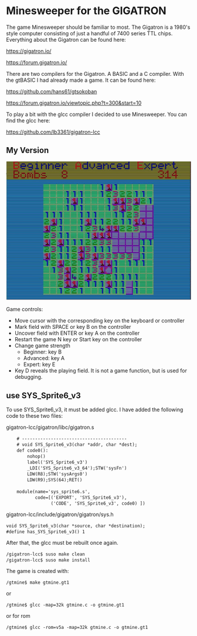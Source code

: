 # Minesweeper for the GIGATRON

The game Minesweeper should be familiar to most.
The Gigatron is a 1980's style computer consisting of just a handful of 7400 series TTL chips.
Everything about the Gigatron can be found here:

https://gigatron.io/

https://forum.gigatron.io/

There are two compilers for the Gigatron. A BASIC and a C compiler. With the gtBASIC I had already made a game. It can be found here:

https://github.com/hans61/gtsokoban

https://forum.gigatron.io/viewtopic.php?t=300&start=10

To play a bit with the glcc compiler I decided to use Minesweeper. You can find the glcc here:

https://github.com/lb3361/gigatron-lcc

## My Version

![gtmine for Gigatron](picture/gtmine.jpg)

Game controls:

- Move cursor with the corresponding key on the keyboard or controller
- Mark field with SPACE or key B on the controller
- Uncover field with ENTER or key A on the controller
- Restart the game N key or Start key on the controller
- Change game strength
  - Beginner: key B
  - Advanced: key A
  - Expert: key E
- Key D reveals the playing field. It is not a game function, but is used for debugging.

## use SYS_Sprite6_v3

To use SYS_Sprite6_v3, it must be added glcc. I have added the following code to these two files:

gigatron-lcc/gigatron/libc/gigatron.s

```
    # ----------------------------------------
    # void SYS_Sprite6_v3(char *addr, char *dest);
    def code0():
        nohop()
        label('SYS_Sprite6_v3')
        _LDI('SYS_Sprite6_v3_64');STW('sysFn')
        LDW(R8);STW('sysArgs0')
        LDW(R9);SYS(64);RET()

    module(name='sys_sprite6.s',
           code=[('EXPORT', 'SYS_Sprite6_v3'),
                 ('CODE', 'SYS_Sprite6_v3', code0) ])
```

gigatron-lcc/include/gigatron/gigatron/sys.h

```
void SYS_Sprite6_v3(char *source, char *destination);
#define has_SYS_Sprite6_v3() 1
```

After that, the glcc must be rebuilt once again.

```
/gigatron-lcc$ suso make clean
/gigatron-lcc$ suso make install
```
The game is created with:

```
/gtmine$ make gtmine.gt1
```
or
```
/gtmine$ glcc -map=32k gtmine.c -o gtmine.gt1
```
or for rom
```
/gtmine$ glcc -rom=v5a -map=32k gtmine.c -o gtmine.gt1
```
